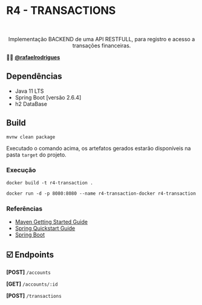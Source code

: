 # R4 - TRANSACTIONS

<br/>
<p align="center">
Implementação BACKEND de uma API RESTFULL, para registro e acesso a transações financeiras.
</p>


:man_technologist: [**@rafaelrodrigues**](https://github.com/rafaelrodrigues) 

## Dependências
* Java 11 LTS
* Spring Boot [versão 2.6.4]
* h2 DataBase 

## Build

``` 
mvnw clean package 

```

Executado o comando acima, os artefatos gerados estarão disponíveis na pasta ` target ` do projeto.

### Execução

```
docker build -t r4-transaction .

docker run -d -p 8080:8080 --name r4-transaction-docker r4-transaction

```


### Referências

- [Maven Getting Started Guide](https://maven.apache.org/guides/getting-started/index.html)
- [Spring Quickstart Guide](https://spring.io/quickstart)
- [Spring Boot](https://spring.io/projects/spring-boot)


## :ballot_box_with_check: Endpoints ##

**[POST]**    `/accounts`

**[GET]**     `/accounts/:id` 

**[POST]**    `/transactions`